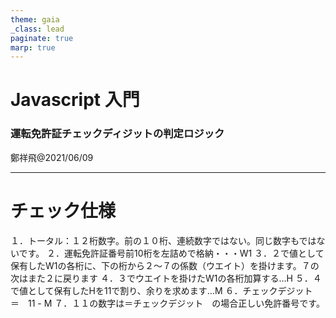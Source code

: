 ```yaml
---
theme: gaia
_class: lead
paginate: true
marp: true
---
```


# **Javascript 入門**
### 運転免許証チェックディジットの判定ロジック
鄭祥飛@2021/06/09

---


# チェック仕様
１．トータル：１２桁数字。前の１０桁、連続数字ではない。同じ数字もではないです。
２．運転免許証番号前10桁を左詰めで格納・・・W1
３．２で値として保有したW1の各桁に、下の桁から２～７の係数（ウエイト）を掛けます。７の次はまた２に戻ります
４．３でウエイトを掛けたW1の各桁加算する…H
５．４で値として保有したHを11で割り、余りを求めます…M
６．チェックデジット　＝　11 - M
７．１１の数字は＝チェックデジット　の場合正しい免許番号です。